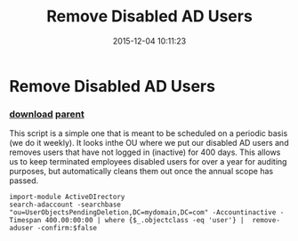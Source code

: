 ﻿---
pid:            6129
parent:         3163
children:       
poster:         hartenberger
title:          Remove Disabled AD Users
date:           2015-12-04 10:11:23
description:    This script is a simple one that is meant to be scheduled on a periodic basis (we do it weekly). It looks inthe OU where we put our disabled AD users and removes users that have not logged in (inactive) for 400 days. This allows us to keep terminated employees disabled users for over a year for auditing purposes, but automatically cleans them out once the annual scope has passed.
format:         posh
---

# Remove Disabled AD Users

### [download](6129.ps1) [parent](3163.md) 

This script is a simple one that is meant to be scheduled on a periodic basis (we do it weekly). It looks inthe OU where we put our disabled AD users and removes users that have not logged in (inactive) for 400 days. This allows us to keep terminated employees disabled users for over a year for auditing purposes, but automatically cleans them out once the annual scope has passed.

```posh
import-module ActiveDIrectory
search-adaccount -searchbase "ou=UserObjectsPendingDeletion,DC=mydomain,DC=com" -Accountinactive -Timespan 400.00:00:00 | where {$_.objectclass -eq 'user'} |  remove-aduser -confirm:$false
```
